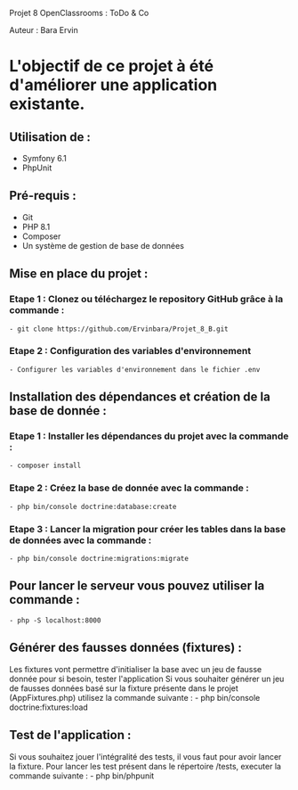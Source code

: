Projet 8 OpenClassrooms : ToDo & Co

Auteur : Bara Ervin

# L'objectif de ce projet à été d'améliorer une application existante.

## Utilisation de : 
- Symfony 6.1
- PhpUnit
## Pré-requis :
- Git
- PHP 8.1
- Composer
- Un système de gestion de base de données

## Mise en place du projet : 

### Etape 1 : Clonez ou téléchargez le repository GitHub grâce à la commande :
    - git clone https://github.com/Ervinbara/Projet_8_B.git

### Etape 2 : Configuration des variables d'environnement
    - Configurer les variables d'environnement dans le fichier .env

## Installation des dépendances et création de la base de donnée : 

### Etape 1 : Installer les dépendances du projet avec la commande :
    - composer install
### Etape 2 : Créez la base de donnée avec la commande :
    - php bin/console doctrine:database:create
### Etape 3 : Lancer la migration pour créer les tables dans la base de données avec la commande :
    - php bin/console doctrine:migrations:migrate

## Pour lancer le serveur vous pouvez utiliser la commande : 
    - php -S localhost:8000

## Générer des fausses données (fixtures) :

Les fixtures vont permettre d'initialiser la base avec un jeu de fausse donnée pour si besoin, tester l'application
Si vous souhaiter générer un jeu de fausses données basé sur la fixture présente dans le projet (AppFixtures.php) utilisez la commande suivante :
    - php bin/console doctrine:fixtures:load

## Test de l'application :

Si vous souhaitez jouer l'intégralité des tests, il vous faut pour avoir lancer la fixture. 
Pour lancer les test présent dans le répertoire /tests, executer la commande suivante :
    - php bin/phpunit